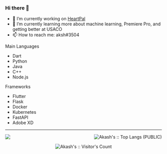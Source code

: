 ### Hi there 👋


- 🔭 I’m currently working on [HeartPal](https://devpost.com/software/ai-heart-arrhythmia-detection)
- 🌱 I’m currently learning more about machine learning, Premiere Pro, and getting better at USACO
- 📫 How to reach me: aksh#3504

Main Languages
- Dart
- Python
- Java
- C++
- Node.js

Frameworks
- Flutter
- Flask
- Docker
- Kubernetes
- FastAPI
- Adobe XD

---
<img align="left" src="https://github-readme-stats.vercel.app/api?username=aksh1&&layout=compact&count_private=true&show_icons=true&hide_border=true&include_all_commits=true&bg_color=0D1117&title_color=bd001f&text_color=FFFFFF&icon_color=FFFFFF"/>

<p align="right"><img src="https://github-readme-stats.vercel.app/api/top-langs/?username=aksh1&langs_count=100&theme=tokyonight&layout=compact" alt="Akash's :: Top Langs (PUBLIC)" /></p>

<p align="center"><img src="https://profile-counter.glitch.me/{aksh1}/count.svg" alt="Akash's :: Visitor's Count" /></p>
